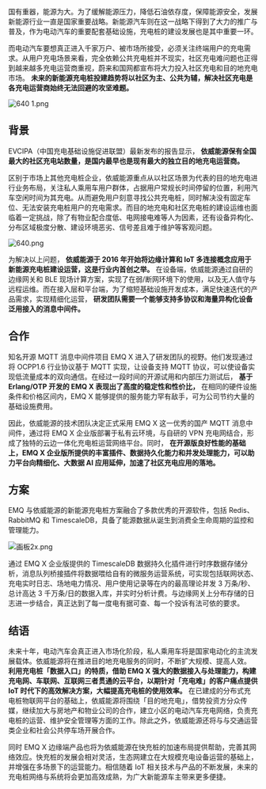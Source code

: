 国有重器，能源为大。为了缓解能源压力，降低石油依存度，保障能源安全，发展新能源行业一直是国家重要战略。新能源汽车则在这一战略下得到了大力的推广与普及，作为电动汽车的重要配套基础设施，充电桩的建设发展也是其中重要一环。

而电动汽车要想真正进入千家万户、被市场所接受，必须关注终端用户的充电需求。从用户充电场景来看，完全依赖公共充电桩并不现实，社区充电难问题也正得到越来越多充电运营商重视，蔚来和国网都宣布将大力投入社区充电和目的地充电市场。 **未来的新能源充电桩投建趋势将以社区为主、公共为辅，解决社区充电是各充电运营商始终无法回避的攻坚难题。**

![640 1.png](https://static.emqx.net/images/e8a2ba38ee8f00beb4efa1b498457419.png)

## 背景

EVCIPA（中国充电基础设施促进联盟）最新发布的报告显示， **依威能源保有全国最大的社区充电站数量，是国内最早也是现有最大的独立目的地充电运营商。**


区别于市场上其他充电桩企业，依威能源重点从以社区场景为代表的目的地充电进行业务布局，关注私人乘用车用户群体，占据用户常规长时间停留的位置，利用汽车空闲时间为其充电。从而避免用户刻意寻找公共充电桩，同时解决没有固定车位、无法安装充电桩用户的充电需求。而目的地充电和社区充电桩的建设运维也面临着一定挑战，除了有物业配合度低、电网接电难等人为因素，还有设备异构化、分布区域极度分散、建设环境恶劣、信号差且难于维护等客观问题。

![640.png](https://static.emqx.net/images/c3a3effeddf9399eab6230a1625a1f84.png)

为解决以上问题， **依威能源于 2016 年开始将边缘计算和 IoT 多连接概念应用于新能源充电桩建设运营，这是行业内首创之举。** 在设备端，依威能源通过自研的边缘网关和 BLE 现场计算方案，实现了在弱/断网环境下的使用，以及无人值守与远程运维。而在接入层和平台端，为了缩短基础设施开发成本，满足快速迭代的产品需求，实现精细化运营， **研发团队需要一个能够支持多协议和海量异构化设备泛用接入的消息中间件。**

## 合作

知名开源 MQTT 消息中间件项目 EMQ X 进入了研发团队的视野。他们发现通过将 OCPP1.6 行业协议基于 MQTT 实现，让设备支持 MQTT 协议，可以使设备实现低流量成本的双向通信。在经过一段时间的开源试用和内部压力测试后， **基于 Erlang/OTP 开发的 EMQ X 表现出了高度的稳定性和性价比，** 在相同的硬件设施条件和价格区间内，EMQ X 能够提供的服务能力罕有敌手，可为公司节约大量的基础设施费用。

因此，依威能源的技术团队决定正式采用 EMQ X 这一优秀的国产 MQTT 消息中间件，通过将 EMQ X 企业版部署于私有云环境，与自研的 VPN 充电网结合，形成了独特的云边一体化充电桩运营网络平台。同时， **在开源版良好性能的基础上，EMQ X 企业版所提供的丰富插件、数据持久化能力和并发处理能力，可以助力平台向精细化、大数据 AI 应用延伸，加速了社区充电应用的落地。**

## 方案

EMQ 与依威能源的新能源充电桩方案融合了多款优秀的开源软件，包括 Redis、RabbitMQ 和 TimescaleDB，具备了能源数据从诞生到消费全生命周期的监控和管理能力。

![画板2x.png](https://static.emqx.net/images/3f076369417837557e30be2e33b134ac.png)


通过 EMQ X 企业版提供的 TimescaleDB 数据持久化插件进行时序数据存储分析，消息队列桥接插件将数据喂给自有的微服务运营系统，可实现包括联网状态、充电实时日志、场地电力情况、用户使用记录等在内的最高理论并发 3 万条/秒、总计高达 3 千万条/日的数据入库，并实时分析计费。与边缘网关上分布存储的日志进一步结合，真正达到了每一度电有据可查、每一个投诉有法可依的要求。

## 结语 

未来十年，电动汽车会真正进入市场化阶段，私人乘用车将是国家电动化的主流发展载体。依威能源将在推进目的地充电服务的同时，不断扩大规模、提高人效。 **利用充电桩「数据入口」的特质，借助 EMQ X 强大的数据接入与处理能力，构建充电网、车联网、互联网三者贯通的云平台，以期针对「充电难」的客户痛点提供 IoT 时代下的高效解决方案，大幅提高充电桩的使用效率。** 在已建成的分布式充电桩物联网平台的基础上，依威能源将围绕「目的地充电」，借势投资方分众传媒，继续加大与房地产和物业公司的合作，建立小区的电动汽车充电网络，负责充电桩的运营、维护安全管理等方面的工作。除此之外，依威能源还将与与交通运营类企业和社会公共停车场开展合作。



同时 EMQ X 边缘端产品也将为依威能源在快充桩的加速布局提供帮助，完善其网络效应。快充桩的发展会相对灵活，生态网建立在大规模充电设备运营的基础上，并增强在多场景下的运营能力。相信随着 IoT 相关技术与产品的不断发展，未来的充电桩网络与系统将会更加高效成熟，为广大新能源车主带来更多便捷。

